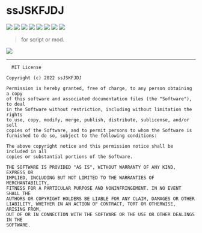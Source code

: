 # ssJSKFJDJ

[![](https://img.shields.io/badge/License-MIT-black)](https://github.com/ssJSKFJDJ/.github/blob/main/LICENSE)
[![](https://img.shields.io/badge/Dice%20script-1-orange)](https://github.com/search?q=topic%3Adice-script+org%3AssJSKFJDJ&type=Repositories)
[![](https://img.shields.io/badge/Dice%20mod-0-red)](https://github.com/search?q=topic%3Adice-mod+org%3AssJSKFJDJ&type=Repositories)
[![](https://img.shields.io/badge/PublicDeck-2-orange)](https://github.com/search?q=topic%3Apublicdeck+org%3AssJSKFJDJ&type=Repositories)
[![](https://img.shields.io/badge/Lua%20Module-0-red)](https://github.com/search?q=topic%3Alua-module+org%3AssJSKFJDJ&type=Repositories)
[![](https://img.shields.io/badge/Docs-pass-green)](https://cypress0522.github.io/ssJSKFJDJ)
[![](https://img.shields.io/badge/team-Dice!-black)](https://github.com/orgs/ssJSKFJDJ/teams/dice/repositories)
[![](https://img.shields.io/badge/team-OlivaOS-black)](https://github.com/orgs/ssJSKFJDJ/teams/olivaos/repositories)
> for script or mod.

<img src="https://ghchart.rshah.org/cypress0522" />

***

```
  MIT License

Copyright (c) 2022 ssJSKFJDJ

Permission is hereby granted, free of charge, to any person obtaining a copy
of this software and associated documentation files (the "Software"), to deal
in the Software without restriction, including without limitation the rights
to use, copy, modify, merge, publish, distribute, sublicense, and/or sell
copies of the Software, and to permit persons to whom the Software is
furnished to do so, subject to the following conditions:

The above copyright notice and this permission notice shall be included in all
copies or substantial portions of the Software.

THE SOFTWARE IS PROVIDED "AS IS", WITHOUT WARRANTY OF ANY KIND, EXPRESS OR
IMPLIED, INCLUDING BUT NOT LIMITED TO THE WARRANTIES OF MERCHANTABILITY,
FITNESS FOR A PARTICULAR PURPOSE AND NONINFRINGEMENT. IN NO EVENT SHALL THE
AUTHORS OR COPYRIGHT HOLDERS BE LIABLE FOR ANY CLAIM, DAMAGES OR OTHER
LIABILITY, WHETHER IN AN ACTION OF CONTRACT, TORT OR OTHERWISE, ARISING FROM,
OUT OF OR IN CONNECTION WITH THE SOFTWARE OR THE USE OR OTHER DEALINGS IN THE
SOFTWARE.
```
